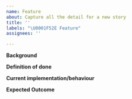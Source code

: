 ```yaml
---
name: Feature
about: Capture all the detail for a new story
title: ''
labels: "\U0001F52E Feature"
assignees: ''

---
```


**Background**
<!-- What is this feature’s purpose? How is it contributing to the product vision? What is this feature’s (business) value? -->
<!-- Describe the problem and rationale in more depth. (You could consider expanding on the issue title in the User Story format, if helpful.) -->

**Definition of done**
<!-- Bullet points describing what you expect to see to consider the story complete: -->
<!-- What does the feature consist of? -->
<!-- How should the feature behave? -->

**Current implementation/behaviour**
<!-- Add a screenshot if possible. -->

**Expected Outcome**
<!-- Add a visual if possible. -->
